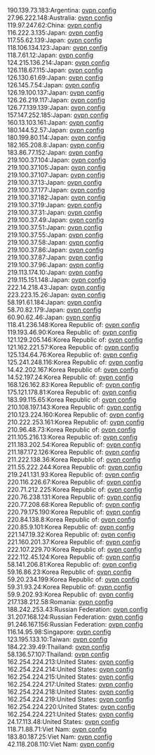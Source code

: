 190.139.73.183:Argentina: [ovpn config](vpn/190_139_73_183.ovpn)  
27.96.222.148:Australia: [ovpn config](vpn/27_96_222_148.ovpn)  
119.97.247.62:China: [ovpn config](vpn/119_97_247_62.ovpn)  
116.222.3.135:Japan: [ovpn config](vpn/116_222_3_135.ovpn)  
117.55.62.139:Japan: [ovpn config](vpn/117_55_62_139.ovpn)  
118.106.134.123:Japan: [ovpn config](vpn/118_106_134_123.ovpn)  
118.7.61.12:Japan: [ovpn config](vpn/118_7_61_12.ovpn)  
124.215.136.214:Japan: [ovpn config](vpn/124_215_136_214.ovpn)  
126.118.67.115:Japan: [ovpn config](vpn/126_118_67_115.ovpn)  
126.130.61.69:Japan: [ovpn config](vpn/126_130_61_69.ovpn)  
126.145.7.54:Japan: [ovpn config](vpn/126_145_7_54.ovpn)  
126.19.100.137:Japan: [ovpn config](vpn/126_19_100_137.ovpn)  
126.26.219.117:Japan: [ovpn config](vpn/126_26_219_117.ovpn)  
126.77.139.139:Japan: [ovpn config](vpn/126_77_139_139.ovpn)  
157.147.252.185:Japan: [ovpn config](vpn/157_147_252_185.ovpn)  
160.13.103.161:Japan: [ovpn config](vpn/160_13_103_161.ovpn)  
180.144.52.57:Japan: [ovpn config](vpn/180_144_52_57.ovpn)  
180.199.80.114:Japan: [ovpn config](vpn/180_199_80_114.ovpn)  
182.165.208.8:Japan: [ovpn config](vpn/182_165_208_8.ovpn)  
183.86.77.152:Japan: [ovpn config](vpn/183_86_77_152.ovpn)  
219.100.37.104:Japan: [ovpn config](vpn/219_100_37_104.ovpn)  
219.100.37.105:Japan: [ovpn config](vpn/219_100_37_105.ovpn)  
219.100.37.107:Japan: [ovpn config](vpn/219_100_37_107.ovpn)  
219.100.37.13:Japan: [ovpn config](vpn/219_100_37_13.ovpn)  
219.100.37.177:Japan: [ovpn config](vpn/219_100_37_177.ovpn)  
219.100.37.182:Japan: [ovpn config](vpn/219_100_37_182.ovpn)  
219.100.37.19:Japan: [ovpn config](vpn/219_100_37_19.ovpn)  
219.100.37.31:Japan: [ovpn config](vpn/219_100_37_31.ovpn)  
219.100.37.49:Japan: [ovpn config](vpn/219_100_37_49.ovpn)  
219.100.37.51:Japan: [ovpn config](vpn/219_100_37_51.ovpn)  
219.100.37.55:Japan: [ovpn config](vpn/219_100_37_55.ovpn)  
219.100.37.58:Japan: [ovpn config](vpn/219_100_37_58.ovpn)  
219.100.37.86:Japan: [ovpn config](vpn/219_100_37_86.ovpn)  
219.100.37.87:Japan: [ovpn config](vpn/219_100_37_87.ovpn)  
219.100.37.96:Japan: [ovpn config](vpn/219_100_37_96.ovpn)  
219.113.174.10:Japan: [ovpn config](vpn/219_113_174_10.ovpn)  
219.115.151.148:Japan: [ovpn config](vpn/219_115_151_148.ovpn)  
222.14.218.43:Japan: [ovpn config](vpn/222_14_218_43.ovpn)  
223.223.15.26:Japan: [ovpn config](vpn/223_223_15_26.ovpn)  
58.191.61.184:Japan: [ovpn config](vpn/58_191_61_184.ovpn)  
58.70.82.179:Japan: [ovpn config](vpn/58_70_82_179.ovpn)  
60.90.62.46:Japan: [ovpn config](vpn/60_90_62_46.ovpn)  
118.41.236.148:Korea Republic of: [ovpn config](vpn/118_41_236_148.ovpn)  
119.193.46.90:Korea Republic of: [ovpn config](vpn/119_193_46_90.ovpn)  
121.129.205.146:Korea Republic of: [ovpn config](vpn/121_129_205_146.ovpn)  
121.162.221.57:Korea Republic of: [ovpn config](vpn/121_162_221_57.ovpn)  
125.134.64.76:Korea Republic of: [ovpn config](vpn/125_134_64_76.ovpn)  
125.241.248.116:Korea Republic of: [ovpn config](vpn/125_241_248_116.ovpn)  
14.42.202.167:Korea Republic of: [ovpn config](vpn/14_42_202_167.ovpn)  
14.52.197.24:Korea Republic of: [ovpn config](vpn/14_52_197_24.ovpn)  
168.126.162.83:Korea Republic of: [ovpn config](vpn/168_126_162_83.ovpn)  
175.121.178.81:Korea Republic of: [ovpn config](vpn/175_121_178_81.ovpn)  
183.99.115.65:Korea Republic of: [ovpn config](vpn/183_99_115_65.ovpn)  
210.108.197.143:Korea Republic of: [ovpn config](vpn/210_108_197_143.ovpn)  
210.123.224.160:Korea Republic of: [ovpn config](vpn/210_123_224_160.ovpn)  
210.222.253.161:Korea Republic of: [ovpn config](vpn/210_222_253_161.ovpn)  
210.96.48.73:Korea Republic of: [ovpn config](vpn/210_96_48_73.ovpn)  
211.105.216.13:Korea Republic of: [ovpn config](vpn/211_105_216_13.ovpn)  
211.183.202.54:Korea Republic of: [ovpn config](vpn/211_183_202_54.ovpn)  
211.187.172.126:Korea Republic of: [ovpn config](vpn/211_187_172_126.ovpn)  
211.222.138.36:Korea Republic of: [ovpn config](vpn/211_222_138_36.ovpn)  
211.55.222.244:Korea Republic of: [ovpn config](vpn/211_55_222_244.ovpn)  
219.241.131.93:Korea Republic of: [ovpn config](vpn/219_241_131_93.ovpn)  
220.116.226.67:Korea Republic of: [ovpn config](vpn/220_116_226_67.ovpn)  
220.71.212.225:Korea Republic of: [ovpn config](vpn/220_71_212_225.ovpn)  
220.76.238.131:Korea Republic of: [ovpn config](vpn/220_76_238_131.ovpn)  
220.77.208.68:Korea Republic of: [ovpn config](vpn/220_77_208_68.ovpn)  
220.79.175.190:Korea Republic of: [ovpn config](vpn/220_79_175_190.ovpn)  
220.84.138.8:Korea Republic of: [ovpn config](vpn/220_84_138_8.ovpn)  
220.85.9.101:Korea Republic of: [ovpn config](vpn/220_85_9_101.ovpn)  
221.147.19.32:Korea Republic of: [ovpn config](vpn/221_147_19_32.ovpn)  
221.160.201.37:Korea Republic of: [ovpn config](vpn/221_160_201_37.ovpn)  
222.107.229.70:Korea Republic of: [ovpn config](vpn/222_107_229_70.ovpn)  
222.112.45.124:Korea Republic of: [ovpn config](vpn/222_112_45_124.ovpn)  
58.141.206.81:Korea Republic of: [ovpn config](vpn/58_141_206_81.ovpn)  
59.16.86.23:Korea Republic of: [ovpn config](vpn/59_16_86_23.ovpn)  
59.20.234.199:Korea Republic of: [ovpn config](vpn/59_20_234_199.ovpn)  
59.31.93.24:Korea Republic of: [ovpn config](vpn/59_31_93_24.ovpn)  
59.9.202.93:Korea Republic of: [ovpn config](vpn/59_9_202_93.ovpn)  
217.138.212.58:Romania: [ovpn config](vpn/217_138_212_58.ovpn)  
188.242.253.43:Russian Federation: [ovpn config](vpn/188_242_253_43.ovpn)  
31.207.168.124:Russian Federation: [ovpn config](vpn/31_207_168_124.ovpn)  
91.246.167.156:Russian Federation: [ovpn config](vpn/91_246_167_156.ovpn)  
116.14.95.98:Singapore: [ovpn config](vpn/116_14_95_98.ovpn)  
123.195.133.10:Taiwan: [ovpn config](vpn/123_195_133_10.ovpn)  
184.22.39.49:Thailand: [ovpn config](vpn/184_22_39_49.ovpn)  
58.136.57.107:Thailand: [ovpn config](vpn/58_136_57_107.ovpn)  
162.254.224.213:United States: [ovpn config](vpn/162_254_224_213.ovpn)  
162.254.224.214:United States: [ovpn config](vpn/162_254_224_214.ovpn)  
162.254.224.215:United States: [ovpn config](vpn/162_254_224_215.ovpn)  
162.254.224.217:United States: [ovpn config](vpn/162_254_224_217.ovpn)  
162.254.224.218:United States: [ovpn config](vpn/162_254_224_218.ovpn)  
162.254.224.219:United States: [ovpn config](vpn/162_254_224_219.ovpn)  
162.254.224.220:United States: [ovpn config](vpn/162_254_224_220.ovpn)  
162.254.224.221:United States: [ovpn config](vpn/162_254_224_221.ovpn)  
24.17.113.48:United States: [ovpn config](vpn/24_17_113_48.ovpn)  
118.71.88.71:Viet Nam: [ovpn config](vpn/118_71_88_71.ovpn)  
183.80.187.25:Viet Nam: [ovpn config](vpn/183_80_187_25.ovpn)  
42.118.208.110:Viet Nam: [ovpn config](vpn/42_118_208_110.ovpn)  
